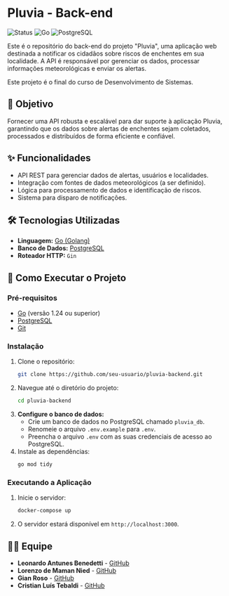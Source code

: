 # Pluvia - Back-end

![Status](https://img.shields.io/badge/status-em%20desenvolvimento-yellow)
![Go](https://img.shields.io/badge/Go-1.24%2B-blue.svg)
![PostgreSQL](https://img.shields.io/badge/PostgreSQL-17-blue)

Este é o repositório do back-end do projeto "Pluvia", uma aplicação web destinada a notificar os cidadãos sobre riscos de enchentes em sua localidade. A API é responsável por gerenciar os dados, processar informações meteorológicas e enviar os alertas.

Este projeto é o final do curso de Desenvolvimento de Sistemas.

## 🎯 Objetivo

Fornecer uma API robusta e escalável para dar suporte à aplicação Pluvia, garantindo que os dados sobre alertas de enchentes sejam coletados, processados e distribuídos de forma eficiente e confiável.

## ✨ Funcionalidades

- API REST para gerenciar dados de alertas, usuários e localidades.
- Integração com fontes de dados meteorológicos (a ser definido).
- Lógica para processamento de dados e identificação de riscos.
- Sistema para disparo de notificações.

## 🛠️ Tecnologias Utilizadas

- **Linguagem:** [Go (Golang)](https://golang.org/)
- **Banco de Dados:** [PostgreSQL](https://www.postgresql.org/)
- **Roteador HTTP:** `Gin`

## 🚀 Como Executar o Projeto

### Pré-requisitos

- [Go](https://go.dev/doc/install) (versão 1.24 ou superior)
- [PostgreSQL](https://www.postgresql.org/download/)
- [Git](https://git-scm.com/)

### Instalação

1.  Clone o repositório:
    ```sh
    git clone https://github.com/seu-usuario/pluvia-backend.git
    ```
2.  Navegue até o diretório do projeto:
    ```sh
    cd pluvia-backend
    ```
3.  **Configure o banco de dados:**
    - Crie um banco de dados no PostgreSQL chamado `pluvia_db`.
    - Renomeie o arquivo `.env.example` para `.env`.
    - Preencha o arquivo `.env` com as suas credenciais de acesso ao PostgreSQL.
4.  Instale as dependências:
    ```sh
    go mod tidy
    ```

### Executando a Aplicação

1.  Inicie o servidor:
    ```sh
    docker-compose up
    ```
2.  O servidor estará disponível em `http://localhost:3000`.

## 🧑‍💻 Equipe

- **Leonardo Antunes Benedetti** - [GitHub](https://github.com/Leonardo-Benedetti-Antunes)
- **Lorenzo de Maman Nied** - [GitHub](https://github.com/LorenzoNied)
- **Gian Roso** - [GitHub](https://github.com/Gian-Roso)
- **Cristian Luís Tebaldi** - [GitHub](https://github.com/cristiantebaldi)
